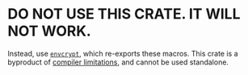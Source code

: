 # DO NOT USE THIS CRATE. IT WILL NOT WORK.

Instead, use [`envcrypt`](https://crates.io/crates/envrypt), which re-exports these macros. This crate is a byproduct of [compiler limitations](https://doc.rust-lang.org/book/ch19-06-macros.html#procedural-macros-for-generating-code-from-attributes:~:text=When%20creating%20procedural%20macros%2C%20the%20definitions%20must%20reside%20in%20their%20own%20crate%20with%20a%20special%20crate%20type.%20This%20is%20for%20complex%20technical%20reasons%20that%20we%20hope%20to%20eliminate%20in%20the%20future.), and cannot be used standalone.
